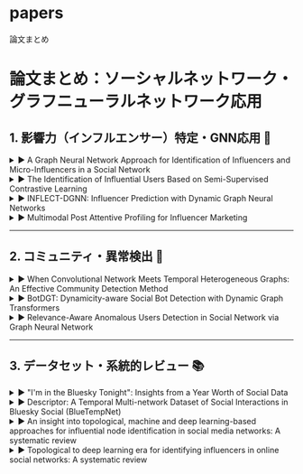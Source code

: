 # papers
論文まとめ

# 論文まとめ：ソーシャルネットワーク・グラフニューラルネットワーク応用

## 1. 影響力（インフルエンサー）特定・GNN応用 👑

<details>
<summary>▶ A Graph Neural Network Approach for Identification of Influencers and Micro-Influencers in a Social Network</summary>

**概要**: GNNとGCNを使用してソーシャルネットワーク内のインフルエンサーと非インフルエンサーを分類し、特に**マイクロインフルエンサー**の特定に焦点を当てた手法を提案しています。
* **重要概念**: GNN, GCN, マイクロインフルエンサー分類

</details>

<details>
<summary>▶ The Identification of Influential Users Based on Semi-Supervised Contrastive Learning</summary>

**概要**: 半教師ありコントラスト学習（Semi-Supervised Contrastive Learning）を利用して、ソーシャルネットワーク内で**影響力のあるユーザーを識別**するための新しいフレームワークを提示しています。
* **重要概念**: コントラスト学習, 半教師あり学習, 影響力特定

</details>

<details>
<summary>▶ INFLECT-DGNN: Influencer Prediction with Dynamic Graph Neural Networks</summary>

**概要**: **動的グラフニューラルネットワーク (DGNN)** を使用して、ソーシャルネットワークの**時間的な変化**を考慮しながら将来のインフルエンサーを予測するモデルを提案しています。
* **重要概念**: 動的GNN (DGNN), 時系列予測, インフルエンサー予測

</details>

<details>
<summary>▶ Multimodal Post Attentive Profiling for Influencer Marketing</summary>

**概要**: ポスト（投稿）の**マルチモーダルな情報**をアテンション機構で統合し、インフルエンサーマーケティングのための詳細なユーザープロファイリングを行う手法です。
* **重要概念**: マルチモーダル, アテンション機構, インフルエンサーマーケティング

</details>

---

## 2. コミュニティ・異常検出 🚨

<details>
<summary>▶ When Convolutional Network Meets Temporal Heterogeneous Graphs: An Effective Community Detection Method</summary>

**概要**: 畳み込みネットワーク（CNN）を**時間的異種グラフ**に適用し、効果的な**コミュニティ検出**を行うための手法を探求しています。
* **重要概念**: CNN, 時間的異種グラフ, コミュニティ検出

</details>

<details>
<summary>▶ BotDGT: Dynamicity-aware Social Bot Detection with Dynamic Graph Transformers</summary>

**概要**: **動的グラフTransformer**を用いて、ソーシャルネットワークにおける**ソーシャルボットの検出**を行う手法。ネットワークの**動的な変化**を捉えます。
* **重要概念**: 動的グラフTransformer, ソーシャルボット検出, グラフの動特性

</details>

<details>
<summary>▶ Relevance-Aware Anomalous Users Detection in Social Network via Graph Neural Network</summary>

**概要**: GNNを使用し、ノード間の**関連性（Relevance）を意識**した**異常ユーザーの検出**フレームワークを提案しています。
* **重要概念**: GNN, 関連性認識, 異常ユーザー検出

</details>

---

## 3. データセット・系統的レビュー 📚

<details>
<summary>▶ "I'm in the Bluesky Tonight": Insights from a Year Worth of Social Data</summary>

**概要**: 分散型ソーシャルネットワークである**Bluesky**から収集した1年分のソーシャルデータを分析し、ユーザー行動やネットワークの特性に関する深い洞察を提供しています。
* **重要概念**: Bluesky, ソーシャルデータ分析, 分散型ネットワーク

</details>

<details>
<summary>▶ Descriptor: A Temporal Multi-network Dataset of Social Interactions in Bluesky Social (BlueTempNet)</summary>

**概要**: Bluesky Socialにおけるソーシャルインタラクションの**時間的マルチネットワークデータセット (BlueTempNet)** の詳細な記述と公開を行っています。
* **重要概念**: データセット公開, Bluesky, 時間的マルチネットワーク

</details>

<details>
<summary>▶ An insight into topological, machine and deep learning-based approaches for influential node identification in social media networks: A systematic review</summary>

**概要**: ソーシャルメディアにおける影響力のあるノード特定に関して、**トポロジー、機械学習、ディープラーニング**に基づくアプローチを体系的にレビューしています。
* **重要概念**: 系統的レビュー, インフルエンサー特定, トポロジー指標, DL応用

</details>

<details>
<summary>▶ Topological to deep learning era for identifying influencers in online social networks: A systematic review</summary>

**概要**: オンラインソーシャルネットワークにおけるインフルエンサー特定手法の変遷を、**トポロジーベースの手法からディープラーニング時代**まで、系統的にレビューした論文です。
* **重要概念**: 系統的レビュー, インフルエンサー特定, 研究トレンド

</details>
